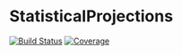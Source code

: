# StatisticalProjections

[![Build Status](https://github.com/oniehuis/StatisticalProjections.jl/actions/workflows/CI.yml/badge.svg?branch=main)](https://github.com/oniehuis/StatisticalProjections.jl/actions/workflows/CI.yml?query=branch%3Amain)
[![Coverage](https://codecov.io/gh/oniehuis/StatisticalProjections.jl/branch/main/graph/badge.svg)](https://codecov.io/gh/oniehuis/StatisticalProjections.jl)
